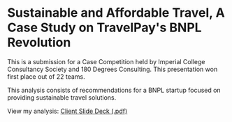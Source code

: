 # Sustainable and Affordable Travel, A Case Study on TravelPay's BNPL Revolution

This is a submission for a Case Competition held by Imperial College Consultancy Society and 180 Degrees Consulting. This presentation won first place out of 22 teams.

This analysis consists of recommendations for a BNPL startup focused on providing sustainable travel solutions.

View my analysis: [Client Slide Deck (.pdf)](https://github.com/martina-torce/consulting/blob/main/Sustainable%20and%20Affordable%20Travel%2C%20A%20Case%20Study%20on%20TravelPay's%20BNPL%20Revolution/Client%20Slide%20Deck.pdf)  
